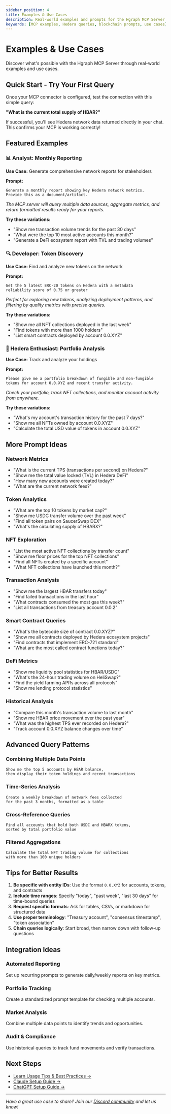 ```yaml
---
sidebar_position: 4
title: Examples & Use Cases
description: Real-world examples and prompts for the Hgraph MCP Server
keywords: [MCP examples, Hedera queries, blockchain prompts, use cases]
---
```


# Examples & Use Cases

Discover what's possible with the Hgraph MCP Server through real-world examples and use cases.

## Quick Start - Try Your First Query

Once your MCP connector is configured, test the connection with this simple query:

**"What is the current total supply of HBAR?"**

If successful, you'll see Hedera network data returned directly in your chat. This confirms your MCP is working correctly!

## Featured Examples

### 📊 Analyst: Monthly Reporting

**Use Case:** Generate comprehensive network reports for stakeholders

**Prompt:**
```
Generate a monthly report showing key Hedera network metrics.
Provide this as a document/artifact.
```

*The MCP server will query multiple data sources, aggregate metrics, and return formatted results ready for your reports.*

**Try these variations:**
- "Show me transaction volume trends for the past 30 days"
- "What were the top 10 most active accounts this month?"
- "Generate a DeFi ecosystem report with TVL and trading volumes"

### 🔍 Developer: Token Discovery

**Use Case:** Find and analyze new tokens on the network

**Prompt:**
```
Get the 5 latest ERC-20 tokens on Hedera with a metadata
reliability score of 0.75 or greater
```

*Perfect for exploring new tokens, analyzing deployment patterns, and filtering by quality metrics with precise queries.*

**Try these variations:**
- "Show me all NFT collections deployed in the last week"
- "Find tokens with more than 1000 holders"
- "List smart contracts deployed by account 0.0.XYZ"

### 💼 Hedera Enthusiast: Portfolio Analysis

**Use Case:** Track and analyze your holdings

**Prompt:**
```
Please give me a portfolio breakdown of fungible and non-fungible
tokens for account 0.0.XYZ and recent transfer activity.
```

*Check your portfolio, track NFT collections, and monitor account activity from anywhere.*

**Try these variations:**
- "What's my account's transaction history for the past 7 days?"
- "Show me all NFTs owned by account 0.0.XYZ"
- "Calculate the total USD value of tokens in account 0.0.XYZ"

## More Prompt Ideas

### Network Metrics
- "What is the current TPS (transactions per second) on Hedera?"
- "Show me the total value locked (TVL) in Hedera DeFi"
- "How many new accounts were created today?"
- "What are the current network fees?"

### Token Analytics
- "What are the top 10 tokens by market cap?"
- "Show me USDC transfer volume over the past week"
- "Find all token pairs on SaucerSwap DEX"
- "What's the circulating supply of HBARX?"

### NFT Exploration
- "List the most active NFT collections by transfer count"
- "Show me floor prices for the top NFT collections"
- "Find all NFTs created by a specific account"
- "What NFT collections have launched this month?"

### Transaction Analysis
- "Show me the largest HBAR transfers today"
- "Find failed transactions in the last hour"
- "What contracts consumed the most gas this week?"
- "List all transactions from treasury account 0.0.2"

### Smart Contract Queries
- "What's the bytecode size of contract 0.0.XYZ?"
- "Show me all contracts deployed by Hedera ecosystem projects"
- "Find contracts that implement ERC-721 standard"
- "What are the most called contract functions today?"

### DeFi Metrics
- "Show me liquidity pool statistics for HBAR/USDC"
- "What's the 24-hour trading volume on HeliSwap?"
- "Find the yield farming APRs across all protocols"
- "Show me lending protocol statistics"

### Historical Analysis
- "Compare this month's transaction volume to last month"
- "Show me HBAR price movement over the past year"
- "What was the highest TPS ever recorded on Hedera?"
- "Track account 0.0.XYZ balance changes over time"

## Advanced Query Patterns

### Combining Multiple Data Points
```
Show me the top 5 accounts by HBAR balance,
then display their token holdings and recent transactions
```

### Time-Series Analysis
```
Create a weekly breakdown of network fees collected
for the past 3 months, formatted as a table
```

### Cross-Reference Queries
```
Find all accounts that hold both USDC and HBARX tokens,
sorted by total portfolio value
```

### Filtered Aggregations
```
Calculate the total NFT trading volume for collections
with more than 100 unique holders
```

## Tips for Better Results

1. **Be specific with entity IDs**: Use the format `0.0.XYZ` for accounts, tokens, and contracts
2. **Include time ranges**: Specify "today", "past week", "last 30 days" for time-bound queries
3. **Request specific formats**: Ask for tables, CSVs, or markdown for structured data
4. **Use proper terminology**: "Treasury account", "consensus timestamp", "token association"
5. **Chain queries logically**: Start broad, then narrow down with follow-up questions

## Integration Ideas

### Automated Reporting
Set up recurring prompts to generate daily/weekly reports on key metrics.

### Portfolio Tracking
Create a standardized prompt template for checking multiple accounts.

### Market Analysis
Combine multiple data points to identify trends and opportunities.

### Audit & Compliance
Use historical queries to track fund movements and verify transactions.

## Next Steps

- [Learn Usage Tips & Best Practices →](./usage-guide)
- [Claude Setup Guide →](./setup-claude)
- [ChatGPT Setup Guide →](./setup-chatgpt)

---

*Have a great use case to share? Join our [Discord community](https://discord.gg/dwxpRHHVWX) and let us know!*